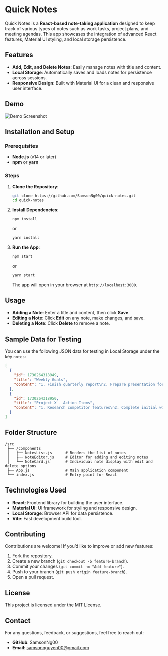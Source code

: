 # Quick Notes

Quick Notes is a **React-based note-taking application** designed to keep track of various types of notes such as work tasks, project plans, and meeting agendas. This app showcases the integration of advanced React features, Material UI styling, and local storage persistence.

## Features

- **Add, Edit, and Delete Notes**: Easily manage notes with title and content.
- **Local Storage**: Automatically saves and loads notes for persistence across sessions.
- **Responsive Design**: Built with Material UI for a clean and responsive user interface.

## Demo

![Demo Screenshot](./assets/demo.png)

## Installation and Setup

### Prerequisites

- **Node.js** (v14 or later)
- **npm** or **yarn**

### Steps

1. **Clone the Repository**:
   ```bash
   git clone https://github.com/SamsonNg00/quick-notes.git
   cd quick-notes
   ```

2. **Install Dependencies**:
   ```bash
   npm install
   ```
   or
   ```bash
   yarn install
   ```

3. **Run the App**:
   ```bash
   npm start
   ```
   or
   ```bash
   yarn start
   ```

   The app will open in your browser at `http://localhost:3000`.

## Usage

- **Adding a Note**: Enter a title and content, then click **Save**.
- **Editing a Note**: Click **Edit** on any note, make changes, and save.
- **Deleting a Note**: Click **Delete** to remove a note.

## Sample Data for Testing

You can use the following JSON data for testing in Local Storage under the key `notes`:

```json
[
  {
    "id": 1730264318949,
    "title": "Weekly Goals",
    "content": "1. Finish quarterly report\n2. Prepare presentation for client meeting\n3. Review codebase for updates"
  },
  {
    "id": 1730264318950,
    "title": "Project X - Action Items",
    "content": "1. Research competitor features\n2. Complete initial wireframes\n3. Set up team meeting for review"
  }
]
```

## Folder Structure

```
/src
 ├── /components
 │   ├── NotesList.js      # Renders the list of notes
 │   ├── NoteEditor.js     # Editor for adding and editing notes
 │   └── NoteCard.js       # Individual note display with edit and delete options
 ├── App.js                # Main application component
 └── index.js              # Entry point for React
```

## Technologies Used

- **React**: Frontend library for building the user interface.
- **Material UI**: UI framework for styling and responsive design.
- **Local Storage**: Browser API for data persistence.
- **Vite**: Fast development build tool.

## Contributing

Contributions are welcome! If you’d like to improve or add new features:

1. Fork the repository.
2. Create a new branch (`git checkout -b feature-branch`).
3. Commit your changes (`git commit -m "Add feature"`).
4. Push to your branch (`git push origin feature-branch`).
5. Open a pull request.

## License

This project is licensed under the MIT License.

## Contact
For any questions, feedback, or suggestions, feel free to reach out:

- **GitHub**: SamsonNg00
- **Email**: samsonnguyen00@gmail.com
